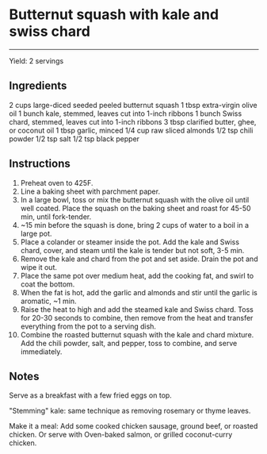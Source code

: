 # Butternut squash with kale and swiss chard
---
Yield: 2 servings

## Ingredients
2 cups large-diced seeded peeled butternut squash
1 tbsp extra-virgin olive oil
1 bunch kale, stemmed, leaves cut into 1-inch ribbons
1 bunch Swiss chard, stemmed, leaves cut into 1-inch ribbons
3 tbsp clarified butter, ghee, or coconut oil
1 tbsp garlic, minced
1/4 cup raw sliced almonds
1/2 tsp chili powder
1/2 tsp salt
1/2 tsp black pepper

## Instructions
1. Preheat oven to 425F.
2. Line a baking sheet with parchment paper.
3. In a large bowl, toss or mix the butternut squash with the olive oil until well coated. Place the squash on the baking sheet and roast for 45-50 min, until fork-tender.
4. ~15 min before the squash is done, bring 2 cups of water to a boil in a large pot.
5. Place a colander or steamer inside the pot. Add the kale and Swiss chard, cover, and steam until the kale is tender but not soft, 3-5 min.
6. Remove the kale and chard from the pot and set aside. Drain the pot and wipe it out.
7. Place the same pot over medium heat, add the cooking fat, and swirl to coat the bottom. 
8. When the fat is hot, add the garlic and almonds and stir until the garlic is aromatic, ~1 min.
9. Raise the heat to high and add the steamed kale and Swiss chard. Toss for 20-30 seconds to combine, then remove from the heat and transfer everything from the pot to a serving dish.
10. Combine the roasted butternut squash with the kale and chard mixture. Add the chili powder, salt, and pepper, toss to combine, and serve immediately.

## Notes

Serve as a breakfast with a few fried eggs on top.

"Stemming" kale: same technique as removing rosemary or thyme leaves.

Make it a meal: Add some cooked chicken sausage, ground beef, or roasted chicken. Or serve with Oven-baked salmon, or grilled coconut-curry chicken.